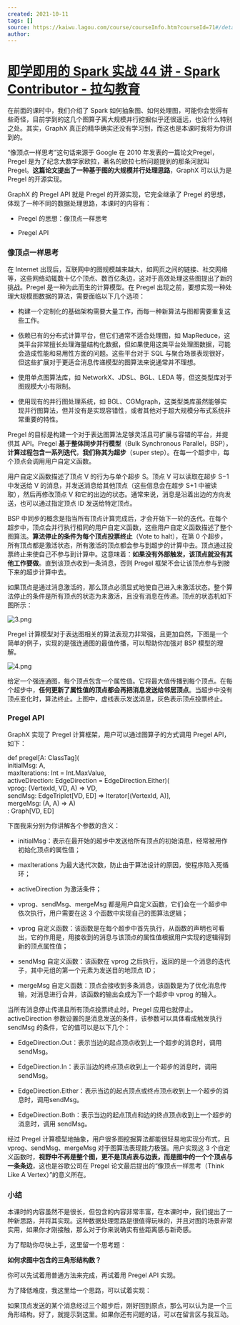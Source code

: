 ```yaml
---
created: 2021-10-11
tags: []
source: https://kaiwu.lagou.com/course/courseInfo.htm?courseId=71#/detail/pc?id=1971
author: 
---
```


# [即学即用的 Spark 实战 44 讲 - Spark Contributor - 拉勾教育](https://kaiwu.lagou.com/course/courseInfo.htm?courseId=71#/detail/pc?id=1971)


在前面的课时中，我们介绍了 Spark 如何抽象图、如何处理图，可能你会觉得有些奇怪，目前学到的这几个图算子离大规模并行挖掘似乎还很遥远，也没什么特别之处。其实，GraphX 真正的精华确实还没有学习到，而这也是本课时我将为你讲到的。

“像顶点一样思考”这句话来源于 Google 在 2010 年发表的一篇论文Pregel，Pregel 是为了纪念大数学家欧拉，著名的欧拉七桥问题提到的那条河就叫 Pregel。**这篇论文提出了一种基于图的大规模并行处理思路**，GraphX 可以认为是 Pregel 的开源实现。

GraphX 的 Pregel API 就是 Pregel 的开源实现，它完全继承了 Pregel 的思想，体现了一种不同的数据处理思路，本课时的内容有：

-   Pregel 的思想：像顶点一样思考
    
-   Pregel API
    

### 像顶点一样思考

在 Internet 出现后，互联网中的图规模越来越大，如网页之间的链接、社交网络等，这些网络动辄数十亿个顶点、数百亿条边，这对于高效处理这些图提出了新的挑战。Pregel 是一种为此而生的计算模型。在 Pregel 出现之前，要想实现一种处理大规模图数据的算法，需要面临以下几个选项：

-   构建一个定制化的基础架构需要大量工作，而每一种新算法与图都需要重复这些工作。
    
-   依赖已有的分布式计算平台，但它们通常不适合处理图，如 MapReduce，这类平台非常擅长处理海量结构化数据，但如果使用这类平台处理图数据，可能会造成性能和易用性方面的问题。这些平台对于 SQL 与聚合场景表现很好，但这些扩展对于更适合消息传递模型的图算法来说通常并不理想。
    
-   使用单点图算法库，如 NetworkX、JDSL、BGL、LEDA 等，但这类型库对于图规模大小有限制。
    
-   使用现有的并行图处理系统，如 BGL、CGMgraph，这类型类库虽然能够实现并行图算法，但并没有是实现容错性，或者其他对于超大规模分布式系统非常重要的特性。
    

Pregel 的目标是构建一个对于表达图算法足够灵活且可扩展与容错的平台，并提供其 API。Pregel **基于整体同步并行模型**（Bulk Synchronous Parallel，BSP），**计算过程包含一系列迭代**，**我们称其为超步**（super step）。在每一个超步中，每个顶点会调用用户自定义函数。

用户自定义函数描述了顶点 V 的行为与单个超步 S。顶点 V 可以读取在超步 S−1 中发送给 V 的消息，并发送消息给其他顶点（这些信息会在超步 S+1 中被读取），然后再修改顶点 V 和它的出边的状态。通常来说，消息是沿着出边的方向发送，也可以通过指定顶点 ID 发送给特定顶点。

BSP 中同步的概念是指当所有顶点计算完成后，才会开始下一轮的迭代。在每个超步中，顶点会并行执行相同的用户自定义函数，这些用户自定义函数描述了整个图算法。**算法停止的条件为每个顶点投票终止**（Vote to halt），在第 0 个超步，所有顶点都是激活状态，所有激活的顶点都会参与到超步的计算中去。顶点通过投票终止来使自己不参与到计算中。这意味着：**如果没有外部触发，该顶点就没有其他工作要做**。直到该顶点收到一条消息，否则 Pregel 框架不会让该顶点参与到接下来的超步计算中去。

如果顶点是通过消息激活的，那么顶点必须显式地使自己进入未激活状态。整个算法停止的条件是所有顶点的状态为未激活，且没有消息在传递。顶点的状态机如下图所示：

![3.png](https://s0.lgstatic.com/i/image/M00/31/E3/CgqCHl8NV_CAVC4mAAB_6S8QaE8975.png)

Pregel 计算模型对于表达图相关的算法表现力非常强，且更加自然，下图是一个简单的例子，实现的是强连通图的最值传播，可以帮助你加强对 BSP 模型的理解。

![4.png](https://s0.lgstatic.com/i/image/M00/31/D8/Ciqc1F8NV_aAHyoCAAENjlh9cGM568.png)

给定一个强连通图，每个顶点包含一个属性值。它将最大值传播到每个顶点。在每个超步中，**任何更新了属性值的顶点都会再把消息发送给邻居顶点**。当超步中没有顶点变化时，算法终止。上图中，虚线表示发送消息，灰色表示顶点投票终止。

### Pregel API

GraphX 实现了 Pregel 计算框架，用户可以通过图算子的方式调用 Pregel API，如下：

def pregel\[A: ClassTag\](  
initialMsg: A,  
maxIterations: Int = Int.MaxValue,  
activeDirection: EdgeDirection = EdgeDirection.Either)(  
vprog: (VertexId, VD, A) => VD,  
sendMsg: EdgeTriplet\[VD, ED\] => Iterator\[(VertexId, A)\],  
mergeMsg: (A, A) => A)  
: Graph\[VD, ED\]

下面我来分别为你讲解各个参数的含义：

-   initialMsg：表示在最开始的超步中发送给所有顶点的初始消息，经常被用作初始化顶点的属性值；
    
-   maxIterations 为最大迭代次数，防止由于算法设计的原因，使程序陷入死循环；
    
-   activeDirection 为激活条件；
    
-   vprog、sendMsg、mergeMsg 都是用户自定义函数，它们会在一个超步中依次执行，用户需要在这 3 个函数中实现自己的图算法逻辑；
    
-   vprog 自定义函数：该函数是在每个超步中首先执行，从函数的声明也可看出，它的作用是，用接收到的消息与该顶点的属性值根据用户实现的逻辑得到新的顶点属性值；
    
-   sendMsg 自定义函数：该函数在 vprog 之后执行，返回的是一个消息的迭代子，其中元组的第一个元素为发送目的地顶点 ID；
    
-   mergeMsg 自定义函数：顶点会接收到多条消息，该函数是为了优化消息传输，对消息进行合并，该函数的输出会成为下一个超步中 vprog 的输入。
    

当所有消息停止传递且所有顶点投票终止时，Pregel 应用也就停止。activeDirection 参数设置的是消息发送的条件，该参数可以具体看成触发执行 sendMsg 的条件，它的值可以是以下几个：

-   EdgeDirection.Out：表示当边的起点顶点收到上一个超步的消息时，调用 sendMsg。
    
-   EdgeDirection.In：表示当边的终点顶点收到上一个超步的消息时，调用 sendMsg。
    
-   EdgeDirection.Either：表示当边的起点顶点或终点顶点收到上一个超步的消息时，调用sendMsg。
    
-   EdgeDirection.Both：表示当边的起点顶点和边的终点顶点收到上一个超步的消息时，调用 sendMsg。
    

经过 Pregel 计算模型地抽象，用户很多图挖掘算法都能很轻易地实现分布式，且 vprog、sendMsg、mergeMsg 对于图算法表现能力极强。用户实现这 3 个自定义函数时，**视野中不再是整个图，更不是顶点表与边表，而是图中的一个个顶点与一条条边**，这也是谷歌公司在 Pregel 论文最后提出的“像顶点一样思考（Think Like A Vertex）”的意义所在。

### 小结

本课时的内容虽然不是很长，但包含的内容非常丰富，在本课时中，我们提出了一种新思路，并将其实现。这种数据处理思路是很值得玩味的，并且对图的场景非常实用，如果你才刚接触，那么对于你来说确实有些距离感与新奇感。

为了帮助你尽快上手，这里留一个思考题：

**如何求图中包含的三角形结构数？**

你可以先试着用普通方法来完成，再试着用 Pregel API 实现。

为了降低难度，我这里给一个思路，可以试着实现：

如果顶点发送的某个消息经过三个超步后，刚好回到原点，那么可以认为是一个三角形结构。好了，就提示到这里。如果你还有问题的话，可以在留言区与我互动。
